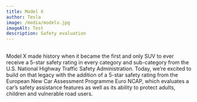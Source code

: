```yaml
---
title: Model X
author: Tesla
image: /media/modelx.jpg
imageAlt: Test
description: Safety evaluation
---
```

 ##
Model X made history when it became the first and only SUV to ever receive a
5-star safety rating in every category and sub-category from the U.S. National
Highway Traffic Safety Administration. Today, we’re excited to build on that
legacy with the addition of a 5-star safety rating from the European New Car
Assessment Programme Euro NCAP, which evaluates a car’s safety assistance
features as well as its ability to protect adults, children and vulnerable
road users.

